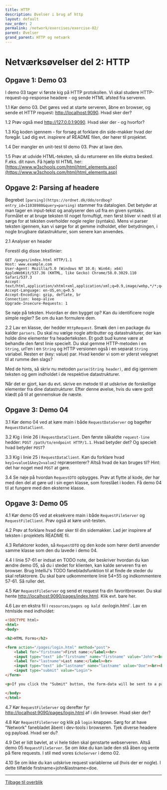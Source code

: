 ```yaml
---
title: HTTP
description: Øvelser i brug af http
layout: default
nav_order: 2
permalink: /network/exercises/exercise-02/
parent: Øvelser
grand_parent: HTTP og netværk
---
```

# Netværksøvelser del 2: HTTP

## Opgave 1: Demo 03

I demo 03 tager vi første kig på HTTP protokollen. Vi skal studere HTTP-request-og-response headere - og sende HTML afsted fra serveren.

1.1 Kør demo 03. Det gøres ved at starte serveren, åbne en browser,
og sende et HTTP request: <http://localhost:9090>. Hvad sker der?

1.2 Prøv også med <http://127.0.0.1:9090>. Hvad sker der - og hvorfor?

1.3 Kig koden igennem - for forsøg at forklare din side-makker hvad der foregår. Lad dig evt. inspirere af README filen, der hører til projektet.

1.4 Der mangler en unit-test til demo 03. Prøv at lave den.

1.5 Prøv at udvide HTML-teksten, så du returnerer en lille ekstra
besked. F.eks. dit navn. Få hjælp til HTML her: [https://www.w3schools.com/html/html_elements.asp](https://www.w3schools.com/html/html_elements.asp)

## Opgave 2: Parsing af headere

Begrebet `[parsing](https://ordnet.dk/ddo/ordbog?entry_id=11038980&query=parsing)` stammer fra datalogien. Det betyder at man tager en input-tekst og analyserer den ud fra en given syntaks. Formålet er at bruge teksten til noget fornuftigt, men først bliver vi nødt til at sørge for at teksten overholder nogle regler (syntaks). Mens vi parser teksten igennem, kan vi sørge for at gemme indholdet, eller betydningen, i nogle brugbare datastrukturer, som senere kan anvendes.

2.1 Analyser en header

Forestil dig disse tekstlinier:

```text
GET /pages/index.html HTTP/1.1
Host: www.example.com
User-Agent: Mozilla/5.0 (Windows NT 10.0; Win64; x64) AppleWebKit/537.36 (KHTML, like Gecko) Chrome/58.0.3029.110 Safari/537.3
Accept: text/html,application/xhtml+xml,application/xml;q=0.9,image/webp,*/*;q=0.8
Accept-Language: en-US,en;q=0.5
Accept-Encoding: gzip, deflate, br
Connection: keep-alive
Upgrade-Insecure-Requests: 1
```

Se nøje på teksten. Hvordan er den bygget op? Kan du identificere nogle simple regler? Se om du kan formulere dem.

2.2 Lav en klasse, der hedder `HttpRequest`. Smæk den i en package du kalder `parsers`. Du skal nu vælge nogle attributter og datastrukturer, der kan holde dine elementer fra headerteksten. Et godt bud kunne være at behandle den først linie specielt. Du skal gemme HTTP-metoden i en `String`, url'en i en `String` og HTTP versionen også i en separat `String` variabel. Resten er (key: value) par. Hvad kender vi som er yderst velegnet til at rumme den slags?

Med de hints, så skriv nu metoden `parse(String header)`, æd dig igennem teksten og gem indholdet i de respektive datastrukturer.

Når det er gjort, kan du evt. skrive en metode til at udskrive de forskellige elementer fra dine datastrukturer. Efter denne øvelse, hvis du være godt klædt på til at gennemskue de næste.

## Opgave 3: Demo 04

3.1 Kør demo 04 ved at køre main i både `RequestDataServer` og bagefter `RequestDataClient`.

3.2 Kig i linie 26 i `RequestDataClient`. Den første såkaldte `request-line` hedder: `POST /path/to/endpoint HTTP/1.1`. Hvad betyder det? Og specielt hvad betyder `POST`?

3.3 Kig i linie 25 i `RequestDataClient`. Kan du forklare hvad `key1=value1&key2=value2` repræsenterer? Altså hvad de kan bruges til? Hint: det har noget med `POST` at gøre.

3.4 Se nøje på hvordan `RequestDTO` opbygges. Prøv at flytte al kode, der har med den del at gøre ud i sin egen klasse, som foreslået i koden. Få demo 04 til at fungere med den eksterne klasse.

## Opgave 3: Demo 05

4.1 Kør demo 05 ved at eksekvere main i både `RequestFileServer` og `RequestFileClient`. Prøv også at køre unit-testen.

4.2 Prøv at forklare hvad der sker til din sidemakker. Lad jer inspirere af teksten i projektets README fil.

4.3 Refaktorer koden, så `RequestDTO` og den kode som hører dertil
anvender samme klasse som den du lavede i demo 04.

4.4 I linie 57-61 er indsat en TODO note, der beskriver hvordan
du kan ændre demo 05, så du i stedet for klienten, kan kalde serveren
fra en browser. Brug IntelliJ's TODO fanebladsfunktion til at finde de steder du skal refaktorere. Du skal bare udkommentere linie 54+55 og indkommentere 57-61. Så ruller det.

4.5 Kør `RequestFileServer` og send et request fra din favoritbrowser. Du skal hente [http://localhost:9090/pages/index.html](http://localhost:9090/pages/loginform.html). Klik evt. bare her.

4.6 Lav en ekstra fil i `resources/pages og kald den`login.html`. Lav en htmlside med indholdet:

```html
<!DOCTYPE html>
<html>
<body>

<h2>HTML Forms</h2>

<form action="/pages/login.html" method="post">
    <label for="firstname">First name:</label><br>
    <input type="text" id="firstname" name="firstname" value="John"><br>
    <label for="lastname">Last name:</label><br>
    <input type="text" id="lastname" name="lastname" value="Doe"><br><br>
    <input type="submit" value="Login">
</form>

<p>If you click the "Submit" button, the form-data will be sent to a page called "/pages/login.html".</p>

</body>
</html>
```

4.7 Kør `RequestFileServer` og derefter fyr [http://localhost:9090/pages/login.html](http://localhost:9090/pages/login.html) af i din browser. Hvad sker der?

4.8 Kør `RequestFileServer` og klik på `login` knappen. Sørg for at have "Network" fanebladet åbent i dev-tools i browseren. Tjek diverse headere og payload. Hvad ser du?

4.9 Det er lidt bøvlet, at vi hele tiden skal genstarte webserveren.
Altså demo 05 `RequestFileServer`. Se om ikke du kan lade den stå
åben og vente på flere requests. I stil med vores `EchoServer` i demo 02.

4.10 Se om ikke du kan udskrive request variablerne ud (hvis der er nogle). I dette tilfælde firstname=john&lastname=doe.

<hr/>

[Tilbage til overblik](./README.md)
